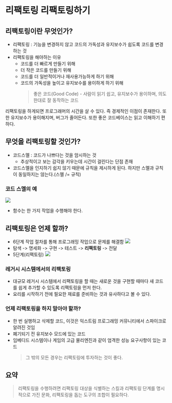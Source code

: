 # 리팩토링 리팩토링하기

## 리팩토링이란 무엇인가?

- 리팩토링 : 기능을 변경하지 않고 코드의 가독성과 유지보수가 쉽도록 코드를 변경하는 것
- 리팩토링을 해야하는 이유
  - 코드를 더 빠르게 만들기 위해
  - 더 작은 코드를 만들기 위해
  - 코드를 더 일반적이거나 재사용가능하게 하기 위해
  - 코드의 가독성을 높이고 유지보수를 용이하게 하기 위해
    > 좋은 코드(Good Code) - 사람이 읽기 쉽고, 유지보수가 용이하며, 의도한대로 잘 동작하는 코드

리팩토링을 하게되면 프로그래머의 시간을 살 수 있다. 즉 경제적인 이점이 존재한다. 또한 유지보수가 용이해지며, 버그가 줄어든다. 또한 좋은 코드베이스는 읽고 이해하기 편하다.

## 무엇을 리팩토링할 것인가?

- 코드스멜 : 코드가 나쁘다는 것을 암시하는 것
  - 추상적이고 보는 감각을 키우는데 시간이 걸린다는 단점 존재
- 코드스멜을 인지하기 쉽지 않기 때문에 규칙을 제시하게 된다. 하지만 스멜과 규칙이 동일하지는 않는다.(스멜 /= 규칙)

### 코드 스멜의 예

![](https://velog.velcdn.com/images/bapdung/post/c76df753-a6a4-4b35-b515-3745bc280bc9/image.png)

- 함수는 한 가지 작업을 수행해야 한다.

## 리팩토링은 언제 할까?

- 6단계 작업 절차를 통해 프로그래밍 작업으로 문제를 해결함
  ![](https://velog.velcdn.com/images/bapdung/post/b4a3ce0b-50d3-422c-9dcd-75e419579f71/image.png)
- 탐색 -> 명세화 -> 구현 -> 테스트 -> **리팩토링** -> 전달
- 5단계(리팩토링)
  ![](https://velog.velcdn.com/images/bapdung/post/54f97c2f-2912-401e-8fa6-3c65d701c773/image.png)

### 레거시 시스템에서의 리팩토링

- 대규모 레거시 시스템에서 리팩토링을 할 때는 새로운 것을 구현할 때마다 새 코드를 쉽게 추가할 수 있도록 리팩토링을 먼저 한다.
- 요리를 시작하기 전에 필요한 재료를 준비하는 것과 유사하다고 볼 수 있다.

### 언제 리팩토링을 하지 말아야 할까?

- 한 번 실행하고 삭제할 코드, 이것은 익스트림 프로그래밍 커뮤니티에서 스파이크로 알려진 것임
- 폐기되기 전 유지보수 모드에 있는 코드
- 임베디드 시스템이나 게임의 고급 물리엔진과 같이 엄격한 성능 요구사항이 있는 코드
  > 그 밖의 모든 경우는 리팩토링에 투자하는 것이 좋다.

## 요약

> 리팩토링을 수행하려면 리팩토링 대상을 식별하는 스킬과 리팩토링 단계를 명시적으로 가진 문화, 리팩토링을 돕는 도구의 조합이 필요하다.
